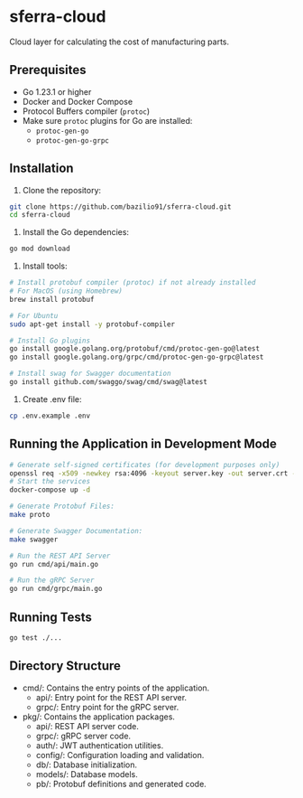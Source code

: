 # sferra-cloud

Cloud layer for calculating the cost of manufacturing parts.

## Prerequisites

- Go 1.23.1 or higher
- Docker and Docker Compose
- Protocol Buffers compiler (`protoc`)
- Make sure `protoc` plugins for Go are installed:
    - `protoc-gen-go`
    - `protoc-gen-go-grpc`

## Installation

1. Clone the repository:

```bash
git clone https://github.com/bazilio91/sferra-cloud.git
cd sferra-cloud
```

1. Install the Go dependencies:

```bash
go mod download
```

1. Install tools:

```bash
# Install protobuf compiler (protoc) if not already installed
# For MacOS (using Homebrew)
brew install protobuf

# For Ubuntu
sudo apt-get install -y protobuf-compiler

# Install Go plugins
go install google.golang.org/protobuf/cmd/protoc-gen-go@latest
go install google.golang.org/grpc/cmd/protoc-gen-go-grpc@latest

# Install swag for Swagger documentation
go install github.com/swaggo/swag/cmd/swag@latest
```

1. Create .env file:

```bash
cp .env.example .env
```


## Running the Application in Development Mode

```bash
# Generate self-signed certificates (for development purposes only)
openssl req -x509 -newkey rsa:4096 -keyout server.key -out server.crt -days 365 -nodes -subj "/CN=localhost"
# Start the services
docker-compose up -d

# Generate Protobuf Files:
make proto

# Generate Swagger Documentation:
make swagger

# Run the REST API Server
go run cmd/api/main.go

# Run the gRPC Server
go run cmd/grpc/main.go
```

## Running Tests
    
```bash
go test ./...
```

## Directory Structure
- cmd/: Contains the entry points of the application.
  - api/: Entry point for the REST API server.
  - grpc/: Entry point for the gRPC server.
- pkg/: Contains the application packages.
  - api/: REST API server code.
  - grpc/: gRPC server code.
  - auth/: JWT authentication utilities.
  - config/: Configuration loading and validation.
  - db/: Database initialization.
  - models/: Database models.
  - pb/: Protobuf definitions and generated code.
